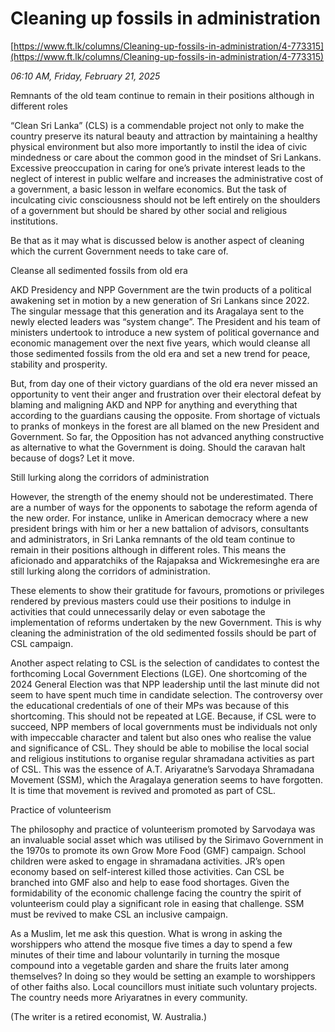 # Cleaning up fossils in administration

[https://www.ft.lk/columns/Cleaning-up-fossils-in-administration/4-773315](https://www.ft.lk/columns/Cleaning-up-fossils-in-administration/4-773315)

*06:10 AM, Friday, February 21, 2025*

Remnants of the old team continue to remain in their positions although in different roles

“Clean Sri Lanka” (CLS) is a commendable project not only to make the country preserve its natural beauty and attraction by maintaining a healthy physical environment but also more importantly to instil the idea of civic mindedness or care about the common good in the mindset of Sri Lankans. Excessive preoccupation in caring for one’s private interest leads to the neglect of interest in public welfare and increases the administrative cost of a government, a basic lesson in welfare economics. But the task of inculcating civic consciousness should not be left entirely on the shoulders of a government but should be shared by other social and religious institutions.

Be that as it may what is discussed below is another aspect of cleaning which the current Government needs to take care of.

Cleanse all sedimented fossils from old era

AKD Presidency and NPP Government are the twin products of a political awakening set in motion by a new generation of Sri Lankans since 2022. The singular message that this generation and its Aragalaya sent to the newly elected leaders was “system change”. The President and his team of ministers undertook to introduce a new system of political governance and economic management over the next five years, which would cleanse all those sedimented fossils from the old era and set a new trend for peace, stability and prosperity.

But, from day one of their victory guardians of the old era never missed an opportunity to vent their anger and frustration over their electoral defeat by blaming and maligning AKD and NPP for anything and everything that according to the guardians causing the opposite. From shortage of victuals to pranks of monkeys in the forest are all blamed on the new President and Government. So far, the Opposition has not advanced anything constructive as alternative to what the Government is doing. Should the caravan halt because of dogs? Let it move.

Still lurking along the corridors of administration

However, the strength of the enemy should not be underestimated. There are a number of ways for the opponents to sabotage the reform agenda of the new order. For instance, unlike in American democracy where a new president brings with him or her a new battalion of advisors, consultants and administrators, in Sri Lanka remnants of the old team continue to remain in their positions although in different roles. This means the aficionado and apparatchiks of the Rajapaksa and Wickremesinghe era are still lurking along the corridors of administration.

These elements to show their gratitude for favours, promotions or privileges rendered by previous masters could use their positions to indulge in activities that could unnecessarily delay or even sabotage the implementation of reforms undertaken by the new Government. This is why cleaning the administration of the old sedimented fossils should be part of CSL campaign.

Another aspect relating to CSL is the selection of candidates to contest the forthcoming Local Government Elections (LGE). One shortcoming of the 2024 General Election was that NPP leadership until the last minute did not seem to have spent much time in candidate selection. The controversy over the educational credentials of one of their MPs was because of this shortcoming. This should not be repeated at LGE. Because, if CSL were to succeed, NPP members of local governments must be individuals not only with impeccable character and talent but also ones who realise the value and significance of CSL. They should be able to mobilise the local social and religious institutions to organise regular shramadana activities as part of CSL. This was the essence of A.T. Ariyaratne’s Sarvodaya Shramadana Movement (SSM), which the Aragalaya generation seems to have forgotten. It is time that movement is revived and promoted as part of CSL.

Practice of volunteerism

The philosophy and practice of volunteerism promoted by Sarvodaya was an invaluable social asset which was utilised by the Sirimavo Government in the 1970s to promote its own Grow More Food (GMF) campaign. School children were asked to engage in shramadana activities. JR’s open economy based on self-interest killed those activities. Can CSL be branched into GMF also and help to ease food shortages. Given the formidability of the economic challenge facing the country the spirit of volunteerism could play a significant role in easing that challenge. SSM must be revived to make CSL an inclusive campaign.

As a Muslim, let me ask this question. What is wrong in asking the worshippers who attend the mosque five times a day to spend a few minutes of their time and labour voluntarily in turning the mosque compound into a vegetable garden and share the fruits later among themselves? In doing so they would be setting an example to worshippers of other faiths also. Local councillors must initiate such voluntary projects. The country needs more Ariyaratnes in every community.

(The writer is a retired economist, W. Australia.)

